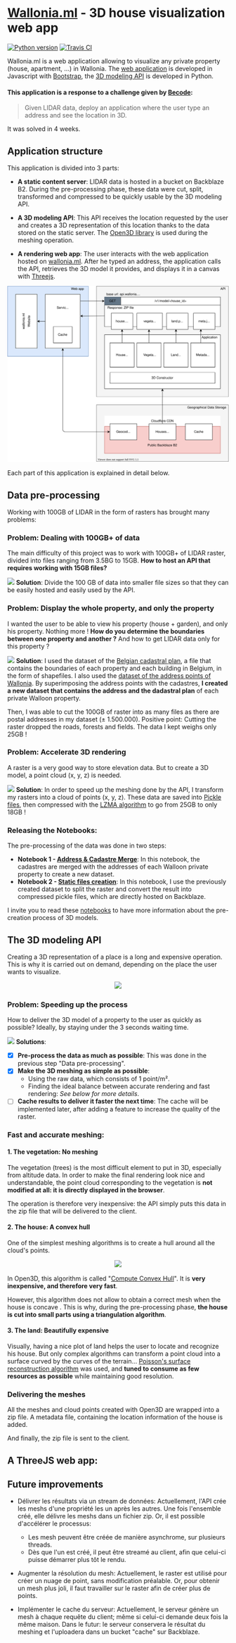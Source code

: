 # [Wallonia.ml](https://wallonia.ml) - 3D house visualization web app
[![Python version](https://img.shields.io/badge/Python-3.8-blue.svg)](https://www.python.org/downloads/release/python-380/) [![Travis CI](https://travis-ci.com/Joffreybvn/wallonia-ml.svg?branch=main)](https://travis-ci.com/Joffreybvn/wallonia-ml)

Wallonia.ml is a web application allowing to visualize any private property (house, apartment, ...) in Wallonia. The [web application](https://github.com/Joffreybvn/wallonia-ml/tree/gh-pages) is developed in Javascript with [Bootstrap](https://v5.getbootstrap.com/), the [3D modeling API](https://github.com/Joffreybvn/wallonia-ml/tree/main) is developed in Python.

#### This application is a response to a challenge given by [Becode](https://becode.org/):
> Given LIDAR data, deploy an application where the user type an address and see the location in 3D. 

It was solved in 4 weeks.

## Application structure

This application is divided into 3 parts:
 - **A static content server**: LIDAR data is hosted in a bucket on Backblaze B2. During the pre-processing phase, these data were cut, split, transformed and compressed to be quickly usable by the 3D modeling API.

- **A 3D modeling API**: This API receives the location requested by the user and creates a 3D representation of this location thanks to the data stored on the static server. The [Open3D library](http://www.open3d.org/) is used during the meshing operation.

- **A rendering web app**: The user interacts with the web application hosted on [wallonia.ml](https://wallonia.ml/). After he typed an address, the application calls the API, retrieves the 3D model it provides, and displays it in a canvas with [Threejs](https://threejs.org/).

<p align="center">
    <img src="https://raw.githubusercontent.com/Joffreybvn/3D_houses/main/doc/program_structure.svg">
</p>

Each part of this application is explained in detail below.

## Data pre-processing
Working with 100GB of LIDAR in the form of rasters has brought many problems:

### Problem: Dealing with 100GB+ of data
The main difficulty of this project was to work with 100GB+ of LIDAR raster, divided into files ranging from 3.5BG to 15GB. **How to host an API that requires working with 15GB files?**

<img src="https://raw.githubusercontent.com/Joffreybvn/wallonia-ml/main/doc/arrow.svg" width="12"> **Solution**: Divide the 100 GB of data into smaller file sizes so that they can be easily hosted and easily used by the API.

### Problem: Display the whole property, and only the property
I wanted the user to be able to view his property (house + garden), and only his property. Nothing more ! **How do you determine the boundaries between one property and another ?** And how to get LIDAR data only for this property ?

<img src="https://raw.githubusercontent.com/Joffreybvn/wallonia-ml/main/doc/arrow.svg" width="12"> **Solution**: I used the dataset of the [Belgian cadastral plan](https://finances.belgium.be/fr/particuliers/habitation/cadastre/plan-cadastral), a file that contains the boundaries of each property and each building in Belgium, in the form of shapefiles. I also used the [dataset of the address points of Wallonia](http://geoportail.wallonie.be/catalogue/2998bccd-dae4-49fb-b6a5-867e6c37680f.html). By superimposing the address points with the cadastres, **I created a new dataset that contains the address and the dadastral plan** of each private Walloon property.

Then, I was able to cut the 100GB of raster into as many files as there are postal addresses in my dataset (± 1.500.000). Positive point: Cutting the raster dropped the roads, forests and fields. The data I kept weighs only 25GB !

### Problem: Accelerate 3D rendering
A raster is a very good way to store elevation data. But to create a 3D model, a point cloud (x, y, z) is needed.

<img src="https://raw.githubusercontent.com/Joffreybvn/wallonia-ml/main/doc/arrow.svg" width="12"> **Solution**: In order to speed up the meshing done by the API, I transform my rasters into a cloud of points (x, y, z). These data are saved into [Pickle files](https://docs.python.org/3/library/pickle.html), then compressed with the [LZMA algorithm](https://docs.python.org/3/library/lzma.html) to go from 25GB to only 18GB !

### Releasing the Notebooks:
The pre-processing of the data was done in two steps:

 - **Notebook 1 - [Address & Cadastre Merge](https://github.com/Joffreybvn/wallonia-ml/blob/main/notebooks/step1_address_cadastre_merge.ipynb)**: In this notebook, the cadastres are merged with the addresses of each Walloon private property to create a new dataset.
 - **Notebook 2 - [Static files creation](https://github.com/Joffreybvn/wallonia-ml/blob/main/notebooks/step2_create_static_files.ipynb)**: In this notebook, I use the previously created dataset to split the raster and convert the result into compressed pickle files, which are directly hosted on Backblaze.
 
I invite you to read these [notebooks](https://github.com/Joffreybvn/wallonia-ml/tree/main/notebooks) to have more information about the pre-creation process of 3D models.

## The 3D modeling API

Creating a 3D representation of a place is a long and expensive operation. This is why it is carried out on demand, depending on the place the user wants to visualize. 

<p align="center">
    <img src="https://github.com/Joffreybvn/wallonia-ml/blob/main/doc/render_example.png?raw=true">
</p>

### Problem: Speeding up the process
How to deliver the 3D model of a property to the user as quickly as possible? Ideally, by staying under the 3 seconds waiting time.

<img src="https://raw.githubusercontent.com/Joffreybvn/wallonia-ml/main/doc/arrow.svg" width="12"> **Solutions**:
- [x] **Pre-process the data as much as possible**: This was done in the previous step "Data pre-processing".
- [x] **Make the 3D meshing as simple as possible**:
  - Using the raw data, which consists of 1 point/m².
  - Finding the ideal balance between accurate rendering and fast rendering: *See below for more details*.
- [ ] **Cache results to deliver it faster the next time**: The cache will be implemented later, after adding a feature to increase the quality of the raster.

### Fast and accurate meshing:

#### 1. The vegetation: No meshing
The vegetation (trees) is the most difficult element to put in 3D, especially from altitude data. In order to make the final rendering look nice and understandable, the point cloud corresponding to the vegetation is **not modified at all: it is directly displayed in the browser**.

The operation is therefore very inexpensive: the API simply puts this data in the zip file that will be delivered to the client.

#### 2. The house: A convex hull
One of the simplest meshing algorithms is to create a hull around all the cloud's points.

<p align="center">
    <img src="https://github.com/Joffreybvn/wallonia-ml/blob/main/doc/convex_hull.jpg?raw=true">
</p>

In Open3D, this algorithm is called "[Compute Convex Hull](http://www.open3d.org/docs/0.10.0/python_api/open3d.geometry.PointCloud.html#open3d.geometry.PointCloud.compute_convex_hull)". It is **very inexpensive, and therefore very fast**.

However, this algorithm does not allow to obtain a correct mesh when the house is concave . This is why, during the pre-processing phase, **the house is cut into small parts using a triangulation algorithm**.

#### 3. The land: Beautifully expensive
Visually, having a nice plot of land helps the user to locate and recognize his house. But only complex algorithms can transform a point cloud into a surface curved by the curves of the terrain... [Poisson's surface reconstruction algorithm](https://github.com/Joffreybvn/wallonia-ml/blob/main/doc/poissonrecon.pdf) was used, and **tuned to consume as few resources as possible** while maintaining good resolution.

### Delivering the meshes
All the meshes and cloud points created with Open3D are wrapped into a zip file. A metadata file, containing the location information of the house is added.

And finally, the zip file is sent to the client.

## A ThreeJS web app:


## Future improvements

- Délivrer les résultats via un stream de données: Actuellement, l'API crée les meshs d'une propriété les un après les autres. Une fois l'ensemble créé, elle délivre les meshs dans un fichier zip. Or, il est possible d'accélérer le processus:
  - Les mesh peuvent être créée de manière asynchrome, sur plusieurs threads.
  - Dès que l'un est créé, il peut être streamé au client, afin que celui-ci puisse démarrer plus tôt le rendu.

- Augmenter la résolution du mesh: Actuellement, le raster est utilisé pour créer un nuage de point, sans modification préalable. Or, pour obtenir un mesh plus joli, il faut travailler sur le raster afin de créer plus de points.

- Implémenter le cache du serveur: Actuellement, le serveur génère un mesh à chaque requête du client; même si celui-ci demande deux fois la même maison. Dans le futur: le serveur conservera le résultat du meshing et l'uploadera dans un bucket "cache" sur Backblaze.

